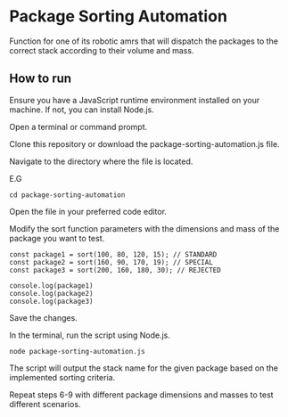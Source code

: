 # Package Sorting Automation

Function for one of its robotic amrs that will dispatch the packages to the correct stack according to their volume and mass.

## How to run

Ensure you have a JavaScript runtime environment installed on your machine. If not, you can install Node.js.

Open a terminal or command prompt.

Clone this repository or download the package-sorting-automation.js file.

Navigate to the directory where the file is located.

E.G
```
cd package-sorting-automation
```
Open the file in your preferred code editor.

Modify the sort function parameters with the dimensions and mass of the package you want to test.

```
const package1 = sort(100, 80, 120, 15); // STANDARD
const package2 = sort(160, 90, 170, 19); // SPECIAL
const package3 = sort(200, 160, 180, 30); // REJECTED

console.log(package1)
console.log(package2)
console.log(package3)
```

Save the changes.

In the terminal, run the script using Node.js.

```
node package-sorting-automation.js
```
The script will output the stack name for the given package based on the implemented sorting criteria.

Repeat steps 6-9 with different package dimensions and masses to test different scenarios.
